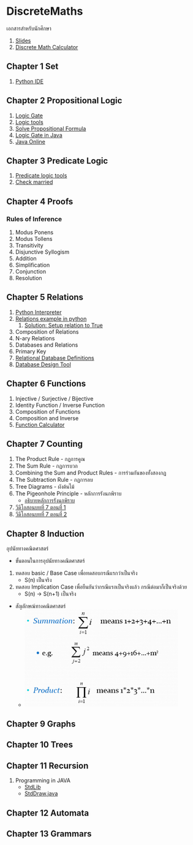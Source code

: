 # DiscreteMaths
เอกสารสำหรับนักศึกษา
1. [Slides](http://fivedots.coe.psu.ac.th/Software.coe/DiscreteMaths/Slides/)
1. [Discrete Math Calculator](https://www.mathcelebrity.com/lesplan.php?key=discrete)
## Chapter 1 Set
1. [Python IDE](https://www.onlinegdb.com/online_python_compiler)
## Chapter 2 Propositional Logic
1. [Logic Gate](https://academo.org/demos/logic-gate-simulator/)
1. [Logic tools](https://www.wolframalpha.com/examples/mathematics/discrete-mathematics/)
1. [Solve Propositional Formula](http://logictools.org/)
1. [Logic Gate in Java](http://fivedots.coe.psu.ac.th/Software.coe/DiscreteMaths/Code/Gate%20Logic/GateLogic.java)
1. [Java Online](https://www.jdoodle.com/online-java-compiler/)
## Chapter 3 Predicate Logic
1. [Predicate logic tools](https://www.umsu.de/trees/)
1. [Check married](file/married.js)
## Chapter 4 Proofs
### Rules of Inference
1. Modus Ponens
1. Modus Tollens
1. Transitivity
1. Disjunctive Syllogism
1. Addition
1. Simplification
1. Conjunction
1. Resolution
## Chapter 5 Relations
1. [Python Interpreter](https://www.programiz.com/python-programming/online-compiler/)
1. [Relations example in python](https://w3.cs.jmu.edu/mayfiecs/cs228/python/relations.py)
    1. [Solution: Setup relation to True](file/Relation.py)
1. Composition of Relations
1. N-ary Relations
1. Databases and Relations
1. Primary Key
1. [Relational Database Definitions](http://sot.swu.ac.th/portals/156/sot/cp342/lesson01/cs4t3.htm)
1. [Database Design Tool](https://www.quickdatabasediagrams.com/)
## Chapter 6 Functions
1. Injective / Surjective / Bijective
1. Identity Function / Inverse Function
1. Composition of Functions
1. Composition and Inverse
1. [Function Calculator](https://www.symbolab.com/solver)
## Chapter 7 Counting
1. The Product Rule - กฏการคูณ 
1. The Sum Rule - กฏการบวก
1. Combining the Sum and Product Rules - การร่วมกันของทั้งสองกฏ
1. The Subtraction Rule - กฏการลบ
1. Tree Diagrams - ผังต้นไม้
1. The Pigeonhole Principle - หลักการรังนกพิราบ
    * [อธิบายหลักการรังนกพิราบ](https://www.youtube.com/watch?v=4Dz4vNUxnZM)
1. [วีดีโอสอนบทที่ 7 ตอนที่ 1](https://youtu.be/Dxnw7RHaioY)
1. [วีดีโอสอนบทที่ 7 ตอนที่ 2](https://youtu.be/duKaNDDKNrQ)
## Chapter 8 Induction
อุปนัยทางคณิตศาสตร์ 
* ขั้นตอนในการอุปนัยทางคณิตศาสตร์
1. ทดสอบ basic / Base Case เพื่อทดสอบกรณีแรกว่าเป็นจริง
    * S(n) เป็นจริง 
1. ทดสอบ Implication Case เพื่อยืนยันว่ากรณีแรกเป็นจริงแล้ว กรณีต่อมาก็เป็นจริงด้วย
    * S(n) -> S(n+1) เป็นจริง
* สัญลักษณ์ทางคณิตศาสตร์
    * <img src="file/sum&production%20Pic.png" width = "400" hight="250">



## Chapter 9 Graphs

## Chapter 10 Trees

## Chapter 11 Recursion
1. Programming in JAVA
    * [StdLib](https://introcs.cs.princeton.edu/java/stdlib/)
    * [StdDraw.java](https://introcs.cs.princeton.edu/java/stdlib/StdDraw.java.html)

## Chapter 12 Automata

## Chapter 13 Grammars
